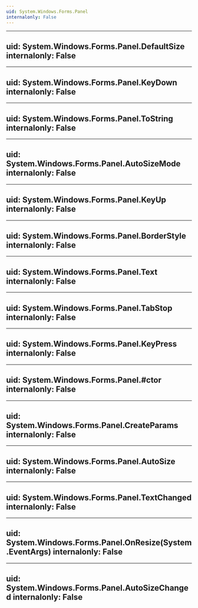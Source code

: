 ```yaml
---
uid: System.Windows.Forms.Panel
internalonly: False
---
```


---
uid: System.Windows.Forms.Panel.DefaultSize
internalonly: False
---

---
uid: System.Windows.Forms.Panel.KeyDown
internalonly: False
---

---
uid: System.Windows.Forms.Panel.ToString
internalonly: False
---

---
uid: System.Windows.Forms.Panel.AutoSizeMode
internalonly: False
---

---
uid: System.Windows.Forms.Panel.KeyUp
internalonly: False
---

---
uid: System.Windows.Forms.Panel.BorderStyle
internalonly: False
---

---
uid: System.Windows.Forms.Panel.Text
internalonly: False
---

---
uid: System.Windows.Forms.Panel.TabStop
internalonly: False
---

---
uid: System.Windows.Forms.Panel.KeyPress
internalonly: False
---

---
uid: System.Windows.Forms.Panel.#ctor
internalonly: False
---

---
uid: System.Windows.Forms.Panel.CreateParams
internalonly: False
---

---
uid: System.Windows.Forms.Panel.AutoSize
internalonly: False
---

---
uid: System.Windows.Forms.Panel.TextChanged
internalonly: False
---

---
uid: System.Windows.Forms.Panel.OnResize(System.EventArgs)
internalonly: False
---

---
uid: System.Windows.Forms.Panel.AutoSizeChanged
internalonly: False
---
